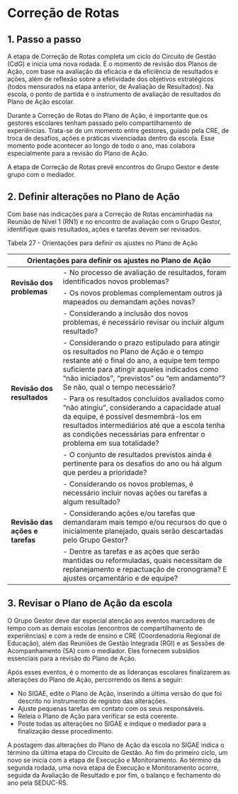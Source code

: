 # Correção de Rotas

## 1\. Passo a passo

A etapa de Correção de Rotas completa um ciclo do Circuito de Gestão (CdG) e inicia uma nova rodada. É o momento de revisão dos Planos de Ação, com base na avaliação da eficácia e da eficiência de resultados e ações, além de reflexão sobre a efetividade dos objetivos estratégicos (todos mensurados na etapa anterior, de Avaliação de Resultados). Na escola, o ponto de partida é o instrumento de avaliação de resultados do Plano de Ação escolar.

Durante a Correção de Rotas do Plano de Ação, é importante que os gestores escolares tenham passado pelo compartilhamento de experiências. Trata-se de um momento entre gestores, guiado pela CRE, de troca de desafios, ações e práticas vivenciadas dentro da escola. Esse momento pode acontecer ao longo de todo o ano, mas colabora especialmente para a revisão do Plano de Ação.

A etapa de Correção de Rotas prevê encontros do Grupo Gestor e deste grupo com o mediador.

## 2\. Definir alterações no Plano de Ação

Com base nas indicações para a Correção de Rotas encaminhadas na Reunião de Nível 1 (RN1) e no encontro de avaliação com o Grupo Gestor, identifique quais resultados, ações e tarefas devem ser revisados.

Tabela 27 \- Orientações para definir os ajustes no Plano de Ação

<table>
	<thead>
		<tr>
			<th colspan="2">Orientações para definir os ajustes no Plano de Ação</th>
		</tr>
	</thead>
	<tbody>
		<tr>
			<td rowspan="2"><strong>Revisão dos problemas</strong></td>
			<td>- No processo de avaliação de resultados, foram identificados novos problemas?</td>
		</tr>
		<tr>
			<td>- Os novos problemas complementam outros já mapeados ou demandam ações novas?</td>
		</tr>
		<tr>
			<td rowspan="4"><strong>Revisão dos resultados</strong></td>
			<td>- Considerando a inclusão dos novos problemas, é necessário revisar ou incluir algum resultado?</td>
		</tr>
		<tr>
			<td>- Considerando o prazo estipulado para atingir os resultados no Plano de Ação e o tempo restante até o final do ano, a equipe tem tempo suficiente para atingir aqueles indicados como “não iniciados”, “previstos” ou “em andamento”? Se não, qual o tempo necessário?</td>
		</tr>
		<tr>
			<td>- Para os resultados concluídos avaliados como “não atingiu”, considerando a capacidade atual da equipe, é possível desmembrá-los em resultados intermediários até que a escola tenha as condições necessárias para enfrentar o problema em sua totalidade?</td>
		</tr>
		<tr>
			<td>- O conjunto de resultados previstos ainda é pertinente para os desafios do ano ou há algum que perdeu a prioridade?</td>
		</tr>
		<tr>
			<td rowspan="3"><strong>Revisão das ações e tarefas</strong></td>
			<td>- Considerando os novos problemas, é necessário incluir novas ações ou tarefas a algum resultado?</td>
		</tr>
		<tr>
			<td>- Considerando ações e/ou tarefas que demandaram mais tempo e/ou recursos do que o inicialmente planejado, quais serão descartadas pelo Grupo Gestor?</td>
		</tr>
		<tr>
			<td>- Dentre as tarefas e as ações que serão mantidas ou reformuladas, quais necessitam de replanejamento e repactuação de cronograma? E ajustes orçamentário e de equipe?</td>
		</tr>
	</tbody>
</table>

## 3\. Revisar o Plano de Ação da escola

O Grupo Gestor deve dar especial atenção aos eventos marcadores de tempo com as demais escolas (encontros de compartilhamento de experiências) e com a rede de ensino e CRE (Coordenadoria Regional de Educação), além das Reuniões de Gestão Integrada (RGI) e as Sessões de Acompanhamento (SA) com o mediador. Eles fornecem subsídios essenciais para a revisão do Plano de Ação.

Após esses eventos, é o momento de as lideranças escolares finalizarem as alterações do Plano de Ação, percorrendo os itens a seguir:

-   No SIGAE, edite o Plano de Ação, inserindo a última versão do que foi descrito no instrumento de registro das alterações.
-   Ajuste pequenas tarefas em contato com os seus responsáveis.
-   Releia o Plano de Ação para verificar se está coerente.
-   Poste todas as alterações no SIGAE e indique o mediador para a finalização desse procedimento.

A postagem das alterações do Plano de Ação da escola no SIGAE indica o término da última etapa do Circuito de Gestão. Ao fim do primeiro ciclo, um novo se inicia com a etapa de Execução e Monitoramento. Ao término da segunda rodada, uma nova etapa de Execução e Monitoramento ocorre, seguida da Avaliação de Resultado e por fim, o balanço e fechamento do ano pela SEDUC-RS.